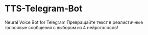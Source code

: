 # TTS-Telegram-Bot
Neural Voice Bot for Telegram Превращайте текст в реалистичные голосовые сообщения с выбором из 4 нейроголосов!
